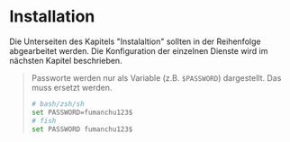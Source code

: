 # Installation

Die Unterseiten des Kapitels "Instalaltion" sollten in der Reihenfolge abgearbeitet werden. Die Konfiguration der einzelnen Dienste wird im nächsten Kapitel beschrieben.

> Passworte werden nur als Variable (z.B. `$PASSWORD`) dargestellt. Das muss ersetzt werden.
> ```bash
> # bash/zsh/sh
> set PASSWORD=fumanchu123$
> # fish
> set PASSWORD fumanchu123$
> ```


